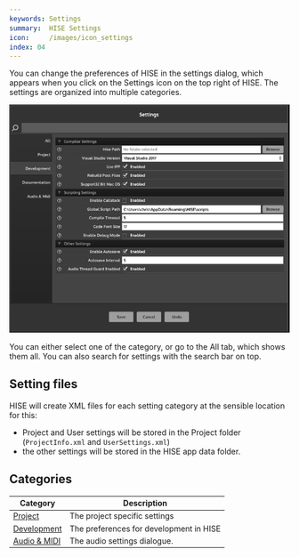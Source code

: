 ```yaml
---
keywords: Settings
summary:  HISE Settings 
icon:     /images/icon_settings
index: 04
---
```


You can change the preferences of HISE in the settings dialog, which appears when you click on the Settings icon on the top right of HISE. The settings are organized into multiple categories.

![SettingsWindow](/images/custom/settingswindow.png) 

You can either select one of the category, or go to the All tab, which shows them all. You can also search for settings with the search bar on top.

## Setting files

HISE will create XML files for each setting category at the sensible location for this:

- Project and User settings will be stored in the Project folder (`ProjectInfo.xml` and `UserSettings.xml`)
- the other settings will be stored in the HISE app data folder.

## Categories

| Category | Description |
| --- | ------- |
| [Project](/working-with-hise/settings/project#settings) | The project specific settings |
| [Development](/working-with-hise/settings/development#hise-path) | The preferences for development in HISE |
| [Audio & MIDI](/working-with-hise/settings/audio-midi#settings) | The audio settings dialogue. |